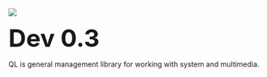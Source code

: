 <img src = https://dark565.github.io/Qer.png>
<p><font size="20"><b> Dev 0.3 </b></font></p>
<p>QL is general management library for working with system and multimedia.</p>